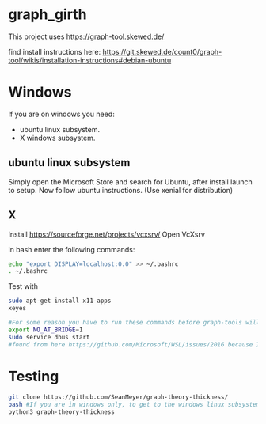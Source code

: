# graph_girth

This project uses
https://graph-tool.skewed.de/

find install instructions here:
https://git.skewed.de/count0/graph-tool/wikis/installation-instructions#debian-ubuntu


# Windows 
If you are on windows you need:
 * ubuntu linux subsystem. 
 * X windows subsystem.

## ubuntu linux subsystem 
Simply open the Microsoft Store and search for Ubuntu, after install launch to setup. Now follow ubuntu instructions. (Use xenial for distribution)

## X
Install https://sourceforge.net/projects/vcxsrv/
Open VcXsrv

in bash enter the following commands:
```bash
echo "export DISPLAY=localhost:0.0" >> ~/.bashrc
. ~/.bashrc
```

Test with
```bash
sudo apt-get install x11-apps
xeyes

#For some reason you have to run these commands before graph-tools will work
export NO_AT_BRIDGE=1
sudo service dbus start
#found from here https://github.com/Microsoft/WSL/issues/2016 because I got this error
```

# Testing
```bash
git clone https://github.com/SeanMeyer/graph-theory-thickness/
bash #If you are in windows only, to get to the windows linux subsystem
python3 graph-theory-thickness
```